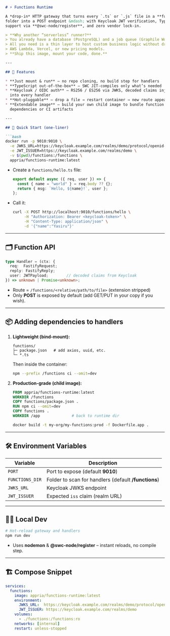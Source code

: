 ````markdown
# ⚡ Functions Runtime

A *drop‑in* HTTP gateway that turns every `.ts` or `.js` file in a **functions/**
folder into a POST endpoint &mdash; with Keycloak JWT verification, TypeScript
support via **@swc‑node/register**, and zero vendor lock‑in.

> **Why another “serverless” runner?**  
> You already have a database (PostgreSQL) and a job queue (Graphile Worker).
> All you need is a thin layer to host custom business logic without dragging in
> AWS Lambda, Vercel, or new pricing models.  
> **Ship this image, mount your code, done.**

---

## 🌟 Features

* **Just mount & run** – no repo cloning, no build step for handlers  
* **TypeScript out‑of‑the‑box** – SWC JIT‑compiles only what’s needed  
* **Keycloak / OIDC auth** – RS256 / ES256 via JWKS, decoded claims injected
  into every handler  
* **Hot‑pluggable** – drop a file → restart container → new route appears  
* **Extendable image** – build your own child image to bundle function
  dependencies or CI artifacts

---

## 🚀 Quick Start (one‑liner)

```bash
docker run -p 9010:9010 \
  -e JWKS_URL=https://keycloak.example.com/realms/demo/protocol/openid-connect/certs \
  -e JWT_ISSUER=https://keycloak.example.com/realms/demo \
  -v $(pwd)/functions:/functions \
  appria/functions-runtime:latest
````

* Create a `functions/hello.ts` file:

  ```ts
  export default async ({ req, user }) => {
    const { name = "world" } = req.body ?? {};
    return { msg: `Hello, ${name}!`, user };
  };
  ```

* Call it:

  ```bash
  curl -X POST http://localhost:9010/functions/hello \
       -H "Authorization: Bearer <keycloak‑token>" \
       -H "Content-Type: application/json" \
       -d '{"name":"Yasiru"}'
  ```

---

## 🗂 Function API

```ts
type Handler = (ctx: {
  req:  FastifyRequest;
  reply: FastifyReply;
  user: JWTPayload;        // decoded claims from Keycloak
}) => unknown | Promise<unknown>;
```

* Route = `/functions/<relative/path/to/file>` (extension stripped)
* Only **POST** is exposed by default (add GET/PUT in your copy if you wish).

---

## 📦 Adding dependencies to handlers

1. **Lightweight (bind‑mount):**

   ```
   functions/
   ├─ package.json   # add axios, uuid, etc.
   └─ *.ts
   ```

   Then inside the container:

   ```bash
   npm --prefix /functions ci --omit=dev
   ```

2. **Production‑grade (child image):**

   ```dockerfile
   FROM appria/functions-runtime:latest
   WORKDIR /functions
   COPY functions/package.json .
   RUN npm ci --omit=dev
   COPY functions .
   WORKDIR /app              # back to runtime dir
   ```

   ```bash
   docker build -t my‑org/my‑functions:prod -f Dockerfile.app .
   ```

---

## 🛠 Environment Variables

| Variable        | Description                                          |
| --------------- | ---------------------------------------------------- |
| `PORT`          | Port to expose (default **9010**)                    |
| `FUNCTIONS_DIR` | Folder to scan for handlers (default **/functions**) |
| `JWKS_URL`      | Keycloak JWKS endpoint                               |
| `JWT_ISSUER`    | Expected `iss` claim (realm URL)                     |

---

## 🧑‍💻 Local Dev

```bash
# Hot‑reload gateway and handlers
npm run dev
```

* Uses **nodemon** & **@swc‑node/register** – instant reloads, no compile step.

---

## 🏗 Compose Snippet

```yaml
services:
  functions:
    image: appria/functions-runtime:latest
    environment:
      JWKS_URL:  https://keycloak.example.com/realms/demo/protocol/openid-connect/certs
      JWT_ISSUER: https://keycloak.example.com/realms/demo
    volumes:
      - ./functions:/functions:ro
    networks: [internal]
    restart: unless-stopped
```
